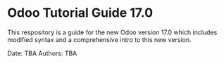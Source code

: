 # Odoo Tutorial Guide 17.0
This respository is a guide for the new Odoo version 17.0 which includes modified syntax and a comprehensive intro to this new version.

Date: TBA
Authors: TBA
